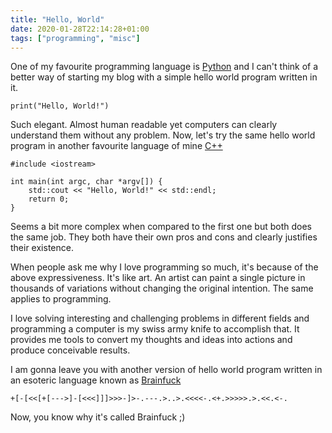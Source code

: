 ```yaml
---
title: "Hello, World"
date: 2020-01-28T22:14:28+01:00
tags: ["programming", "misc"]
---
```


One of my favourite programming language is [Python](https://en.wikipedia.org/wiki/Python_(programming_language)) and I can't think of a better way of starting my blog with a simple hello world program written in it.

    print("Hello, World!")

Such elegant. Almost human readable yet computers can clearly understand them without any problem. Now, let's try the same hello world program in another favourite language of mine [C++](https://en.wikipedia.org/wiki/C%2B%2B)

    #include <iostream>
    
    int main(int argc, char *argv[]) {
        std::cout << "Hello, World!" << std::endl;
        return 0;
    }

Seems a bit more complex when compared to the first one but both does the same job. They both have their own pros and cons and clearly justifies their existence. 

When people ask me why I love programming so much, it's because of the above expressiveness. It's like art. An artist can paint a single picture in thousands of variations without changing the original intention. The same applies to programming.

I love solving interesting and challenging problems in different fields and programming a computer is my swiss army knife to accomplish that. It provides me tools to convert my thoughts and ideas into actions and produce conceivable results.

I am gonna leave you with another version of hello world program written in an esoteric language known as [Brainfuck](https://en.wikipedia.org/wiki/Brainfuck)

    +[-[<<[+[--->]-[<<<]]]>>>-]>-.---.>..>.<<<<-.<+.>>>>>.>.<<.<-.

Now, you know why it's called Brainfuck ;)
